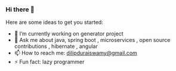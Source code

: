 ### Hi there 👋


Here are some ideas to get you started:

- 🔭 I’m currently working on generator project
- 💬 Ask me about java, spring boot , microservices , open source contributions , hibernate , angular
- 📫 How to reach me: dilipduraiswamy@gmail.com
- ⚡ Fun fact: lazy programmer 

